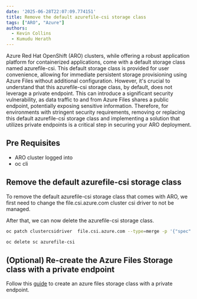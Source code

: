 ```yaml
---
date: '2025-06-28T22:07:09.774151'
title: Remove the default azurefile-csi storage class
tags: ["ARO", "Azure"]
authors:
  - Kevin Collins
  - Kumudu Herath
---
```


Azure Red Hat OpenShift (ARO) clusters, while offering a robust application platform for containerized applications, come with a default storage class named azurefile-csi. This default storage class is provided for user convenience, allowing for immediate persistent storage provisioning using Azure Files without additional configuration. However, it's crucial to understand that this azurefile-csi storage class, by default, does not leverage a private endpoint. This can introduce a significant security vulnerability, as data traffic to and from Azure Files shares a public endpoint, potentially exposing sensitive information. Therefore, for environments with stringent security requirements, removing or replacing this default azurefile-csi storage class and implementing a solution that utilizes private endpoints is a critical step in securing your ARO deployment.

## Pre Requisites

- ARO cluster logged into
- oc cli

## Remove the default azurefile-csi storage class

To remove the default azurefile-csi storage class that comes with ARO, we first need to change the file.csi.azure.com cluster csi driver to not be managed.

After that, we can now delete the azurefile-csi storage class.

```bash
oc patch clustercsidriver  file.csi.azure.com --type=merge -p '{"spec":{"storageClassState":"Removed"}}'

oc delete sc azurefile-csi
```

## (Optional) Re-create the Azure Files Storage class with a private endpoint

Follow this [guide](/experts/aro/private_endpoint/) to create an azure files storage class with a private endpoint.

